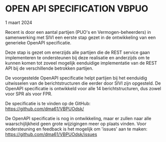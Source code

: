 # OPEN API SPECIFICATION VBPUO

1 maart 2024

Recent is door een aantal partijen (PUO's en Vermogen-beheerders) in samenwerking met SIVI een eerste stap gezet in de ontwikkeling van een generieke OpenAPI specificatie. 

Deze stap is gezet om enerzijds alle partijen die de REST service gaan implementeren te ondersteunen bij deze realisatie en anderzijds om te kunnen komen tot zoveel mogelijk eenduidige implementatie van de REST API bij de verschillende betrokken partijen.

De voorgestelde OpenAPI specificatie helpt partijen bij het eenduidig uitwisselen van de berichtstructuren die eerder door SIVI zijn opgesteld. De OpenAPI specificatie is ontwikkeld voor alle 14 berichtstructuren, dus zowel voor SPR als voor FPR.

De specificatie is te vinden op de GitHub: https://github.com/dma61/VBPUOdsk/

De OpenAPI specificatie is nog in ontwikkeling, maar er zullen naar alle waarschijlijkheid geen grote wijzigingen meer op plaats vinden. 
Voor ondersteuning en feedback is het mogelijk om 'issues' aan te maken: https://github.com/dma61/VBPUOdsk/issues


